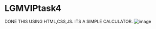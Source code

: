 # LGMVIPtask4
DONE THIS USING HTML,CSS,JS.
ITS A SIMPLE CALCULATOR.
![image](https://github.com/Boopathi1045/LGMVIPtask4/assets/90925566/9eededd7-3c22-4f7a-aa7d-5980af2876a4)
